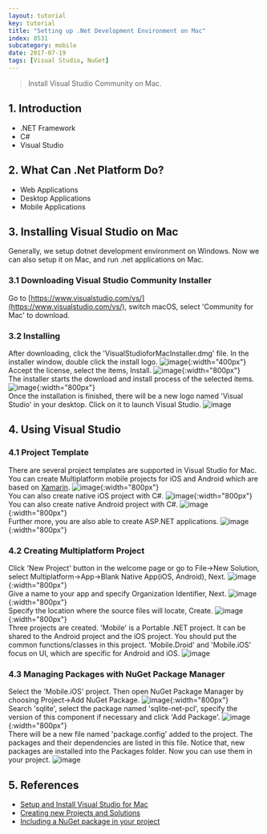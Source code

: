 ```yaml
---
layout: tutorial
key: tutorial
title: "Setting up .Net Development Environment on Mac"
index: 8531
subcategory: mobile
date: 2017-07-19
tags: [Visual Studio, NuGet]
---
```


> Install Visual Studio Community on Mac.

## 1. Introduction
* .NET Framework
* C#
* Visual Studio

## 2. What Can .Net Platform Do?
* Web Applications
* Desktop Applications
* Mobile Applications

## 3. Installing Visual Studio on Mac
Generally, we setup dotnet development environment on Windows. Now we can also setup it on Mac, and run .net applications on Mac.
### 3.1 Downloading Visual Studio Community Installer
Go to [https://www.visualstudio.com/vs/](https://www.visualstudio.com/vs/), switch macOS, select 'Community for Mac' to download.
### 3.2 Installing
After downloading, click the 'VisualStudioforMacInstaller.dmg' file. In the installer window, double click the install logo.
![image](/assets/images/mobile/8531/install_vs.png){:width="400px"}  
Accept the license, select the items, Install.
![image](/assets/images/mobile/8531/install_components.png){:width="800px"}  
The installer starts the download and install process of the selected items.
![image](/assets/images/mobile/8531/install_downloading.png){:width="800px"}  
Once the installation is finished, there will be a new logo named 'Visual Studio' in your desktop. Click on it to launch Visual Studio.
![image](/assets/images/mobile/8531/visualstudio_workspace.png)

## 4. Using Visual Studio
### 4.1 Project Template
There are several project templates are supported in Visual Studio for Mac.  
You can create Multiplatform mobile projects for iOS and Android which are based on [Xamarin](https://www.xamarin.com/).
![image](/assets/images/mobile/8531/project_multiplatform.png){:width="800px"}  
You can also create native iOS project with C#.
![image](/assets/images/mobile/8531/project_ios.png){:width="800px"}  
You can also create native Android project with C#.
![image](/assets/images/mobile/8531/project_android.png){:width="800px"}  
Further more, you are also able to create ASP.NET applications.
![image](/assets/images/mobile/8531/project_aspnet.png){:width="800px"}  
### 4.2 Creating Multiplatform Project
Click 'New Project' button in the welcome page or go to File->New Solution, select Multiplatform->App->Blank Native App(iOS, Android), Next.
![image](/assets/images/mobile/8531/newproject_native.png){:width="800px"}  
Give a name to your app and specify Organization Identifier, Next.
![image](/assets/images/mobile/8531/newproject_appname.png){:width="800px"}  
Specify the location where the source files will locate, Create.
![image](/assets/images/mobile/8531/newproject_location.png){:width="800px"}  
Three projects are created. 'Mobile' is a Portable .NET project. It can be shared to the Android project and the iOS project. You should put the common functions/classes in this project. 'Mobile.Droid' and 'Mobile.iOS' focus on UI, which are specific for Android and iOS.
![image](/assets/images/mobile/8531/newproject_finish.png)
### 4.3 Managing Packages with NuGet Package Manager
Select the 'Mobile.iOS' project. Then open NuGet Package Manager by choosing Project->Add NuGet Package.
![image](/assets/images/mobile/8531/package_add.png){:width="800px"}  
Search 'sqlite', select the package named 'sqlite-net-pcl', specify the version of this component if necessary and click 'Add Package'.
![image](/assets/images/mobile/8531/package_sqlite.png){:width="800px"}  
There will be a new file named 'package.config' added to the project. The packages and their dependencies are listed in this file. Notice that, new packages are installed into the Packages folder. Now you can use them in your project.
![image](/assets/images/mobile/8531/package_config.png)

## 5. References
* [Setup and Install Visual Studio for Mac](https://docs.microsoft.com/en-us/visualstudio/mac/installation)
* [Creating new Projects and Solutions](https://docs.microsoft.com/en-us/visualstudio/mac/create-new-projects)
* [Including a NuGet package in your project](https://docs.microsoft.com/en-us/visualstudio/mac/nuget-walkthrough)
